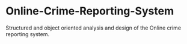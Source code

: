 # Online-Crime-Reporting-System
Structured and object oriented analysis and design of the Online crime reporting system.
